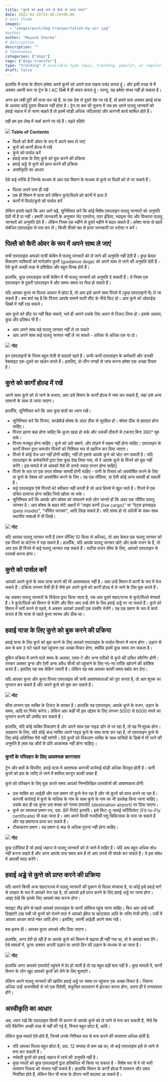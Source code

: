 ```yaml
---
title: "कुत्तों को हवाई मार्ग से कैसे ले जाया जाए?"
date: 2022-02-25T15:40:24+06:00
# post thumb
images:
  - "images/post/dog-transportation-by-air.jpg"
#author
author: "Mayank Sharma"
# description
description: ""
# Taxonomies
categories: ["dogs"]
tags: ["dogs-transfer"]
type: "trending" # available type (epic, trending, popular, or regular)
draft: false
---
```


हालांकि मैं यात्रा के दौरान हमेशा अपने कुत्तों को अपने पास रखना पसंद करता हूं। और इसी वजह से मैं अक्सर अपनी कार या ट्रेन के I AC डिब्बे में ही सफर करता हूं। परन्तु, यह हमेशा संभव नहीं हो सकता है।

अगर हम लंबी दूरी की यात्रा कर रहे हैं, या एक देश से दूसरे देश जा रहे हैं, तो हमारे पास अक्सर हवाई यात्रा के अलावा कोई दूसरा विकल्प नहीं होता है। ट्रेन या बस की तुलना में जब हम अपने पालतू जानवरों को हवाई जहाज में ले जाना चाहते हैं तो इसमें थोड़ी अधिक जटिलताएं और कागजी कार्य शामिल होते हैं।

यही हम इस लेख में चर्चा करने जा रहे हैं। पढ़ते रहिये!

<div class="toc-mak">
<img src="../../../images/pencil.png">
<b>Table of Contents</b>
<ul>
<li>पिल्लै को कैरी ओवर के रूप में अपने साथ ले जाएं</li>
<li>कुत्ते को कार्गो होल्ड में रखें</li>
<li>कुत्ते को पार्सल करें</li>
<li>हवाई यात्रा के लिए कुत्ते को बुक करने की प्रक्रिया</li>
<li>हवाई अड्डे से कुत्ते को प्राप्त करने की प्रक्रिया</li>
<li>अस्वीकृति का आधार</li>
</ul>
</div>

ऐसे कई तरीके हैं जिनके माध्यम से आप एक विमान के माध्यम से कुत्ते या पिल्लै को ले जा सकते हैं।
* पिल्ला अपने पास ही रखें
* एक ही विमान में यात्रा करें लेकिन कुत्ते/पिल्ले को कार्गो में डाल दें
* कार्गो में पिल्ले/कुत्ते को पार्सल करें

लेकिन इससे पहले कि आप आगे बढ़ें, सुनिश्चित करें कि कोई विशेष एयरलाइन पालतू जानवरों को अनुमति देती भी है या नहीं। हमारी जानकारी के अनुसार जेट एयरवेज, एयर इंडिया, स्पाइस जेट और विस्तारा पालतू जानवरों को अनुमति देते हैं। लेकिन नियम एक महीने से दूसरे महीने में बदल सकते हैं। हमेशा यात्रा से पहले संबंधित एयरलाइंस से पता कर लें। किसी तीसरे पक्ष से प्राप्त जानकारी पर भरोसा न करें।


## पिल्लै को कैरी ओवर के रूप में अपने साथ ले जाएं

सभी एयरलाइंस आपको यात्री केबिन में पालतू जानवरों को ले जाने की अनुमति नहीं देती हैं। कुछ केवल विकलांग व्यक्तियों को मार्गदर्शन कुत्तों (guidance dogs) को अपने साथ ले जाने की अनुमति देती हैं - ऐसे कुत्ते अच्छी तरह से प्रशिक्षित और बहुत विनम्र होते हैं।

हालांकि, कुछ एयरलाइंस यात्री केबिन में भी पालतू जानवरों को अनुमति दे सकती हैं। ये नियम एक एयरलाइन से दूसरी एयरलाइन में और समय-समय पर भिन्न हो सकते हैं।

यदि आपका कुत्ता या पिल्ला आकार में छोटा है, तो आप इसे अपने साथ पिंजरे में (कुछ एयरलाइनों में) ले जा सकते हैं। बस शर्त यह है कि पिंजरा आपके सामने वाली सीट के नीचे फिट हो। आप कुत्ते को ओवरहेड डिब्बों में नहीं रख सकते।

आप कुत्ते को सीट पर नहीं बिठा सकते, भले ही आपने उसके लिए अलग से टिकट लिया हो। इसके अलावा, कुछ और प्रतिबंध भी हैं।
* आप अपने साथ बड़े पालतू जानवर नहीं ले जा सकते
* आप अपने साथ कई पालतू जानवर नहीं ले जा सकते - अधिक से अधिक एक या दो।

<div class="toc-mak">
  <img src="../../../images/pencil.png">
  <b>नोट</b><br>

इन एयरलाइनों के नियम बहुत तेज़ी से बदलते रहते हैं। कभी-कभी एयरलाइन के कर्मचारी और उनकी वेबसाइट एक-दूसरे का खंडन करते हैं। इसलिए, दो-तीन जगहों से जांच करना हमेशा एक अच्छा विचार है।
</div>


## कुत्ते को कार्गो होल्ड में रखें

अपने साथ कुत्ते को ले जाने के बजाय, आप उसे विमान के कार्गो होल्ड में जमा कर सकते हैं, जहां उसे अन्य सामानों के साथ ले जाया जाएगा।

हालाँकि, सुनिश्चित करें कि आप कुछ बातों का ध्यान रखें।

* सुनिश्चित करें कि पिंजरा, कार्डबोर्ड बॉक्स के अंदर ठीक से सुरक्षित हो। बॉक्स ठीक से हवादार होना चाहिए।
* पिंजरा इतना बड़ा होना चाहिए कि कुत्ता खड़ा हो सके और उसकी दीवारों से टकराए बिना 360° घूम सके।
* पिंजरा मजबूत होना चाहिए। कुत्ते को उसे चबाने, और तोड़ने में सक्षम नहीं होना चाहिए। एयरलाइन के कार्गो विभाग द्वारा कमजोर पिंजरों को निश्चित रूप से खारिज कर दिया जाएगा।
* पिंजरे में कोई तेज धार नहीं होनी चाहिए, नहीं तो इससे आपके कुत्ते को चोट लग सकती है। यदि एयरलाइन के कर्मचारियों द्वारा ऐसा कुछ देख लिया गया, तो वे आपके कुत्ते के पिंजरे को बुक नहीं करेंगे। इस मामले में तो आपको वैसे भी उनसे ज्यादा सजग होना चाहिए| 
* पिंजरे के तल पर एक तरल शोषक सामग्री होनी चाहिए - पानी के रिसाव को अवशोषित करने के लिए या कुत्ते के पेशाब को अवशोषित करने के लिए। यह एक तौलिया, या ऐसी कोई अन्य सामग्री हो सकती है।
* कई एयरलाइंस ऐसे पिंजरों को स्वीकार नहीं करती हैं जो आधे हिस्से में खुल जाते है। पिंजरे में एक उचित दरवाजा होना चाहिए जिसे खोला जा सके।
* सुनिश्चित करें कि आपके डॉग बॉक्स को संभालने वाले लोग जानते हों कि अंदर एक जीवित पालतू जानवर है। आप बॉक्स के बाहर मोटे अक्षरों में "लाइव कार्गो (live cargo)" या "पेट्स इनसाइड (pets inside)", "जीवित जानवर", आदि लिख सकते हैं। यदि संभव हो तो अंग्रेजी के साथ-साथ स्थानीय भाषाओं में भी लिखें।

<div class="toc-mak">
  <img src="../../../images/pencil.png">
  <b>नोट</b><br>

यदि आपका पालतू जानवर भारी है (मान लीजिए 10 किग्रा से अधिक), तो आप केवल एक पालतू जानवर को एक पिंजरे या कंटेनर में रख सकते हैं। हालाँकि, यदि आपके पालतू जानवर छोटे और हल्के वजन के हैं, तो आप एक ही पिंजरे में कई पालतू जानवर रख सकते हैं। सटीक वजन सीमा के लिए, आपको एयरलाइन से परामर्श करना होगा।
</div>


## कुत्ते को पार्सल करें

आपको अपने कुत्ते के साथ यात्रा करने की भी आवश्यकता नहीं है। आप उन्हें विमान में कार्गो के रूप में भेज सकते हैं। प्रक्रिया लगभग वैसी ही है जैसे हम अपने कुत्ते को कार्गो होल्ड में ले जाने के लिए बुक करते हैं।

यह अक्सर पालतू जानवरों के विक्रेता द्वारा किया जाता है, जब आप दूसरे शहर/राज्य से कुत्ते/पिल्ले मंगवाते हैं। वे कुत्ते/पिल्ले को विमान से भेजेंगे और फिर आप उन्हें लेने के लिए हवाई अड्डे पर जा सकते हैं। कुत्ते को विमान में भर्ती करने से पहले, वे अक्सर आपको उसकी एक तस्वीर भेजेंगे। यह एक प्रमाण के रूप में कार्य करता है कि यात्रा से पहले कुत्ता स्वस्थ और ठीक था।


## हवाई यात्रा के लिए कुत्ते को बुक करने की प्रक्रिया

हवाई यात्रा के लिए कुत्ते को बुक करने के लिए आपको एयरलाइंस के पार्सल विभाग में जाना होगा। उड़ान से कम से कम 3 घंटे पहले वहां पहुंचना एक अच्छा विचार होगा, क्योंकि इसमें कुछ समय लग सकता है।

बुकिंग प्रक्रिया में लगने वाले समय के अलावा, एक्स-रे और अन्य तरीकों से कुत्ते की उचित स्कैनिंग होगी। तस्कर अक्सर ड्रग्स और ऐसी अन्य अवैध चीजों को पहुंचाने के लिए नए-नए तरीके खोजने की कोशिश करते हैं। इसलिए यह सब चेकिंग जरूरी है। लेकिन यह सब आपका काफी समय बर्बाद कर देगा।

यदि आपका कुत्ता और कुत्ता पिंजरा एयरलाइंस की सभी आवश्यकताओं को पूरा करता है, तो आप शुल्क का भुगतान कर सकते हैं और अपने कुत्ते को बुक कर सकते हैं।

<div class="toc-mak">
  <img src="../../../images/pencil.png">
  <b>नोट</b><br>

फीस लगभग एक व्यक्ति के टिकट के बराबर है। हालांकि यह एयरलाइन, आपके कुत्ते के वजन, उड़ान के समय, आदि पर निर्भर करेगा। लेकिन आप कहीं भी इस उद्देश्य के लिए लगभग 5000 से 6000 रुपये का भुगतान करने की उम्मीद कर सकते हैं। 

हालांकि, यदि कोई व्यक्ति विकलांग है और अपने साथ एक गाइड डॉग ले जा रहा है, तो वह नि:शुल्क होगा। उदाहरण के लिए, यदि कोई अंधा व्यक्ति अपने गाइड कुत्ते के साथ यात्रा कर रहा है, तो एयरलाइन कुत्ते के लिए कोई अतिरिक्त पैसे नहीं मांगेगी। ऐसे कुत्तों को विकलांग व्यक्ति के साथ यात्रियों के डिब्बे में भी जाने की अनुमति है (बस वह औरों के प्रति आक्रामक नहीं होना चाहिए)।
</div>

### कुत्तों के परिवहन के लिए आवश्यक कागजात

ट्रेन और बसों के विपरीत, हवाई यात्रा में आवश्यक कागजी कार्रवाई थोड़ी अधिक विस्तृत होती है। यानी कुत्तों को हवा के जरिए ले जाने में शामिल कानून काफी सख्त हैं.

कुत्ते को परिवहन के लिए बुक करते समय आपको निम्नलिखित दस्तावेजों की आवश्यकता होगी:
* उस व्यक्ति का आईडी और पता प्रमाण जो कुत्ते भेज रहा है और जो कुत्तों को प्राप्त करने जा रहा है। कागजी कार्रवाई में कुत्ते के मालिक के नाम के साथ कुत्ते के नाम का भी उल्लेख किया जाना चाहिए। उसके बाद ही वह कुत्ता उस शख्स को गंतव्य एयरपोर्ट (destination airport) पर दिया जाएगा।
* कुत्ते का स्वास्थ्य प्रमाण पत्र, उदा. BP रिपोर्ट इत्यादि। इसे फिट-टू-फ्लाई सर्टिफिकेट (Fit-to-Fly certificate) भी कहा जाता है। आप अपने किसी नजदीकी पशु चिकित्सक के पास जा सकते हैं और यह प्रमाणपत्र प्राप्त कर सकते हैं।
* टीकाकरण प्रमाण। यह प्रमाण 6 माह से अधिक पुराना नहीं होना चाहिए।

<div class="toc-mak">
  <img src="../../../images/pencil.png">
  <b>नोट</b><br>

कुछ एजेंसियां हैं जो हवाई जहाज से पालतू जानवरों को ले जाने में माहिर हैं। यदि आप बहुत अधिक शोध नहीं करना चाहते हैं और अगर आपके पास समय कम हैं तो आप उनसे भी संपर्क कर सकते हैं। वे इस संबंध में आपकी मदद करेंगे।
</div>


## हवाई अड्डे से कुत्ते को प्राप्त करने की प्रक्रिया

यदि आपने किसी अन्य शहर/राज्य में पालतू जानवरों की दुकान से पिल्ला मंगवाया है, या कोई इसे हवाई मार्ग से उपहार के रूप में आपको भेज रहा है, तो आपको इसे प्राप्त करने के लिए हवाई अड्डे पर जाना होगा। आइए देखें कि इसके लिए आपको क्या करना होगा।

फ्लाइट लैंड होने से पहले आपको एयरलाइंस के कार्गो ऑफिस पहुंच जाना चाहिए। फिर आप उन्हें पर्ची दिखाएंगे (वह पर्ची जो कुत्तों को भेजने वाले ने आपको ईमेल या व्हाट्सएप आदि के जरिए भेजी होगी)। पर्ची में आपका आधार कार्ड नंबर आदि होगा। इसलिए, अपनी आईडी अपने साथ रखें।

बस इतना ही। आपका कुत्ता आपको सौंप दिया जाएगा।

हालांकि, अगर देरी हो रही है या आपके कुत्ते को विमान में चढ़ाया ही नहीं गया था, तो वे आपको बता देंगे। ऐसे मामलों में, कुत्ता अक्सर अगली उड़ान या अगले दिन की उड़ान के माध्यम से आ जाता है।

<div class="toc-mak">
  <img src="../../../images/pencil.png">
  <b>नोट</b><br>

हालांकि अगर आपको एयरपोर्ट पहुंचने में देर हो जाती है तो यह बहुत बड़ी बात नहीं है। कुछ मामलों में, कार्गो विभाग के लोग खुद आपको कुत्तों को लेने के लिए बुलाएंगे। 

लेकिन अपने पालतू जानवरों की खातिर हवाई अड्डे पर समय पर पहुंचना एक अच्छा विचार है। जितना अधिक उन्हें अजनबियों से भरे एक विदेशी, संकुचित वातावरण में इंतजार करना होगा, उतना ही वे तनावग्रस्त होंगे।
</div>


## अस्वीकृति का आधार

अब, ध्यान रखें कि एयरलाइन किसी भी कारण से आपके कुत्ते को ले जाने से मना कर सकती है, जैसे कि यदि पैकेजिंग अच्छी तरह से नहीं की गई है, पिंजरा बहुत छोटा है, आदि।

लेकिन कुछ मामले ऐसे होते हैं, जिनमें उनके निश्चित रूप से मना करने की संभावना अधिक होती है:

* यदि आपका पिल्ला बहुत छोटा है, उदा. 12 सप्ताह से कम उम्र का, तो कई एयरलाइंस इसे ले जाने से मना कर सकती हैं।
* गर्भवती कुत्तों को हवाई जहाज में जाने की अनुमति नहीं है।
* कुछ नस्लों को कुछ एयरलाइनों द्वारा प्रतिबंधित भी किया जा सकता है - विशेष रूप से वे जो भारी तापमान भिन्नता को संभाल नहीं सकते हैं। हालांकि विमान के कार्गो होल्ड में तापमान और दबाव नियंत्रित होते हैं, लेकिन फिर भी यात्रा के दौरान भारी बदलाव आ सकते हैं।

